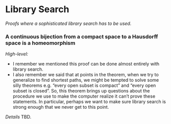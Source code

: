 # Library Search

_Proofs where a sophisticated library search has to be used._

### A continuous bijection from a compact space to a Hausdorff space is a homeomorphism

*High-level:* 
- I remember we mentioned this proof can be done almost entirely with library search.
- I also remember we said that at points in the theorem, when we try to generalize to find shortest paths, we might be tempted to solve some silly theorems e.g. “every open subset is compact” and “every open subset is closed”.  So, this theorem brings up questions about the procedure we use to make the computer realize it can’t prove these statements.  In particular, perhaps we want to make sure library search is strong enough that we never get to this point.

*Details* TBD.